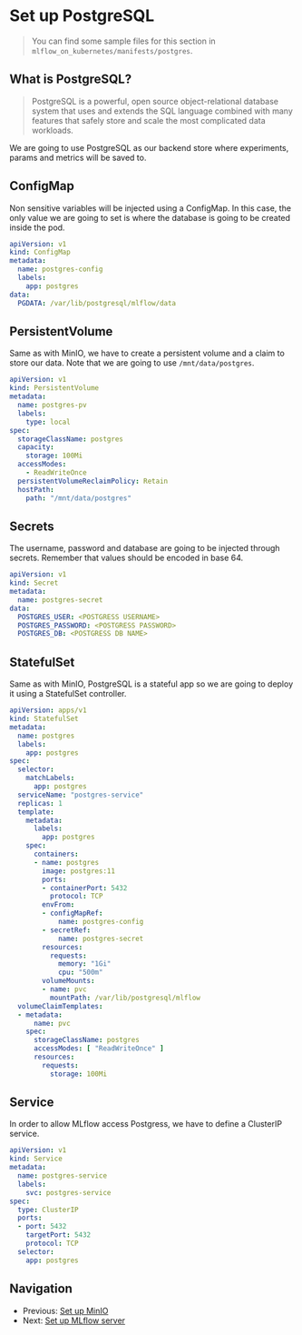 # Set up PostgreSQL

> You can find some sample files for this section in `mlflow_on_kubernetes/manifests/postgres`.

## What is PostgreSQL?

> PostgreSQL is a powerful, open source object-relational database system that uses and extends the 
  SQL language combined with many features that safely store and scale the most complicated data 
  workloads.

We are going to use PostgreSQL as our backend store where experiments, params and metrics will be
saved to.

## ConfigMap

Non sensitive variables will be injected using a ConfigMap. In this case, the only value we are 
going to set is where the database is going to be created inside the pod.

```yaml
apiVersion: v1
kind: ConfigMap
metadata:
  name: postgres-config
  labels:
    app: postgres
data:
  PGDATA: /var/lib/postgresql/mlflow/data
```

## PersistentVolume

Same as with MinIO, we have to create a persistent volume and a claim to store our data. Note that 
we are going to use `/mnt/data/postgres`.

```yaml
apiVersion: v1
kind: PersistentVolume
metadata:
  name: postgres-pv
  labels:
    type: local
spec:
  storageClassName: postgres
  capacity:
    storage: 100Mi
  accessModes:
    - ReadWriteOnce
  persistentVolumeReclaimPolicy: Retain
  hostPath:
    path: "/mnt/data/postgres"
```

## Secrets

The username, password and database are going to be injected through secrets. Remember that values
should be encoded in base 64.

```yaml
apiVersion: v1
kind: Secret
metadata:
  name: postgres-secret
data:
  POSTGRES_USER: <POSTGRESS USERNAME>
  POSTGRES_PASSWORD: <POSTGRESS PASSWORD>
  POSTGRES_DB: <POSTGRESS DB NAME>
```

## StatefulSet

Same as with MinIO, PostgreSQL is a stateful app so we are going to deploy it using a StatefulSet
controller.

```yaml
apiVersion: apps/v1
kind: StatefulSet
metadata:
  name: postgres
  labels:
    app: postgres
spec:
  selector:
    matchLabels:
      app: postgres
  serviceName: "postgres-service"
  replicas: 1
  template:
    metadata:
      labels:
        app: postgres
    spec:
      containers:
      - name: postgres
        image: postgres:11
        ports:
        - containerPort: 5432
          protocol: TCP
        envFrom:
        - configMapRef:
            name: postgres-config
        - secretRef:
            name: postgres-secret
        resources:
          requests:
            memory: "1Gi"
            cpu: "500m"
        volumeMounts:
        - name: pvc
          mountPath: /var/lib/postgresql/mlflow
  volumeClaimTemplates:
  - metadata:
      name: pvc
    spec:
      storageClassName: postgres
      accessModes: [ "ReadWriteOnce" ]
      resources:
        requests:
          storage: 100Mi
```

## Service

In order to allow MLflow access Postgress, we have to define a ClusterIP service. 

```yaml
apiVersion: v1
kind: Service
metadata:
  name: postgres-service
  labels:
    svc: postgres-service
spec:
  type: ClusterIP
  ports:
  - port: 5432
    targetPort: 5432
    protocol: TCP
  selector:
    app: postgres
```

## Navigation

- Previous: [Set up MinIO](setup_minio.md)
- Next: [Set up MLflow server](setup_mlflow_server.md)
